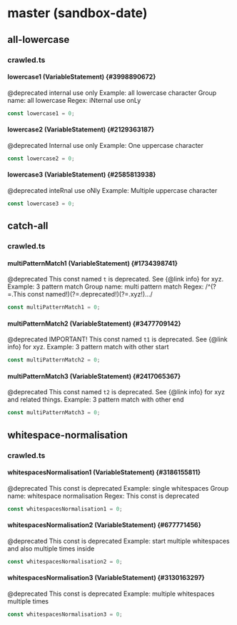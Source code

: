 # master (sandbox-date)

## all-lowercase

### crawled.ts

#### lowercase1 (VariableStatement) {#3998890672}

@deprecated internal use only
  Example: all lowercase character
  Group name: all lowercase
  Regex: iNternal use onLy

```ts
const lowercase1 = 0;
```

#### lowercase2 (VariableStatement) {#2129363187}

@deprecated Internal use only
  Example: One uppercase character

```ts
const lowercase2 = 0;
```

#### lowercase3 (VariableStatement) {#2585813938}

@deprecated inteRnal use oNly
  Example: Multiple uppercase character

```ts
const lowercase3 = 0;
```
## catch-all

### crawled.ts

#### multiPatternMatch1 (VariableStatement) {#1734398741}

@deprecated This const named `t` is deprecated. See {@link info} for xyz.
  Example: 3 pattern match
  Group name: multi pattern match
  Regex: /^(?=.This const named!)(?=.deprecated!)(?=.xyz!).../

```ts
const multiPatternMatch1 = 0;
```

#### multiPatternMatch2 (VariableStatement) {#3477709142}

@deprecated IMPORTANT! This const named `t1` is deprecated. See {@link info} for xyz.
  Example: 3 pattern match with other start

```ts
const multiPatternMatch2 = 0;
```

#### multiPatternMatch3 (VariableStatement) {#2417065367}

@deprecated This const named `t2` is deprecated. See {@link info} for xyz and related things.
  Example: 3 pattern match with other end

```ts
const multiPatternMatch3 = 0;
```
## whitespace-normalisation

### crawled.ts

#### whitespacesNormalisation1 (VariableStatement) {#3186155811}

@deprecated This const is deprecated
  Example: single whitespaces
  Group name: whitespace normalisation
  Regex: This  const is  deprecated

```ts
const whitespacesNormalisation1 = 0;
```

#### whitespacesNormalisation2 (VariableStatement) {#677771456}

@deprecated    This  const is deprecated
  Example: start multiple whitespaces and also multiple times inside

```ts
const whitespacesNormalisation2 = 0;
```

#### whitespacesNormalisation3 (VariableStatement) {#3130163297}

@deprecated This  const   is    deprecated
  Example: multiple whitespaces multiple times

```ts
const whitespacesNormalisation3 = 0;
```
